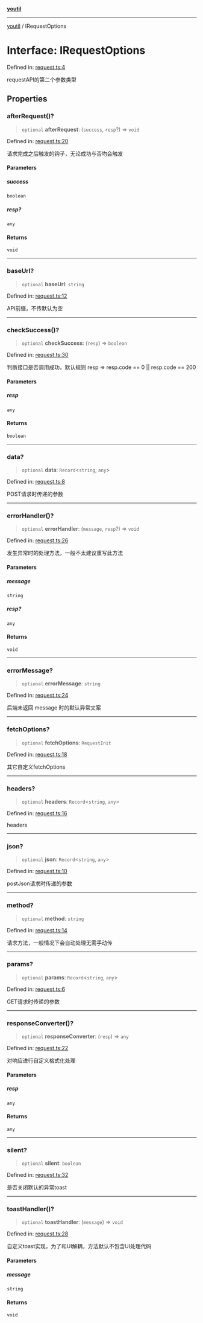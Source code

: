 [**youtil**](../README.md)

***

[youtil](../globals.md) / IRequestOptions

# Interface: IRequestOptions

Defined in: [request.ts:4](https://github.com/sxei/youtil/blob/3146baa9248aadc2248b590938f928a27e5699a2/src/request.ts#L4)

requestAPI的第二个参数类型

## Properties

### afterRequest()?

> `optional` **afterRequest**: (`success`, `resp`?) => `void`

Defined in: [request.ts:20](https://github.com/sxei/youtil/blob/3146baa9248aadc2248b590938f928a27e5699a2/src/request.ts#L20)

请求完成之后触发的钩子，无论成功与否均会触发

#### Parameters

##### success

`boolean`

##### resp?

`any`

#### Returns

`void`

***

### baseUrl?

> `optional` **baseUrl**: `string`

Defined in: [request.ts:12](https://github.com/sxei/youtil/blob/3146baa9248aadc2248b590938f928a27e5699a2/src/request.ts#L12)

API前缀，不传默认为空

***

### checkSuccess()?

> `optional` **checkSuccess**: (`resp`) => `boolean`

Defined in: [request.ts:30](https://github.com/sxei/youtil/blob/3146baa9248aadc2248b590938f928a27e5699a2/src/request.ts#L30)

判断接口是否调用成功，默认规则 resp => resp.code == 0 || resp.code == 200

#### Parameters

##### resp

`any`

#### Returns

`boolean`

***

### data?

> `optional` **data**: `Record`\<`string`, `any`\>

Defined in: [request.ts:8](https://github.com/sxei/youtil/blob/3146baa9248aadc2248b590938f928a27e5699a2/src/request.ts#L8)

POST请求时传递的参数

***

### errorHandler()?

> `optional` **errorHandler**: (`message`, `resp`?) => `void`

Defined in: [request.ts:26](https://github.com/sxei/youtil/blob/3146baa9248aadc2248b590938f928a27e5699a2/src/request.ts#L26)

发生异常时的处理方法，一般不太建议重写此方法

#### Parameters

##### message

`string`

##### resp?

`any`

#### Returns

`void`

***

### errorMessage?

> `optional` **errorMessage**: `string`

Defined in: [request.ts:24](https://github.com/sxei/youtil/blob/3146baa9248aadc2248b590938f928a27e5699a2/src/request.ts#L24)

后端未返回 message 时的默认异常文案

***

### fetchOptions?

> `optional` **fetchOptions**: `RequestInit`

Defined in: [request.ts:18](https://github.com/sxei/youtil/blob/3146baa9248aadc2248b590938f928a27e5699a2/src/request.ts#L18)

其它自定义fetchOptions

***

### headers?

> `optional` **headers**: `Record`\<`string`, `any`\>

Defined in: [request.ts:16](https://github.com/sxei/youtil/blob/3146baa9248aadc2248b590938f928a27e5699a2/src/request.ts#L16)

headers

***

### json?

> `optional` **json**: `Record`\<`string`, `any`\>

Defined in: [request.ts:10](https://github.com/sxei/youtil/blob/3146baa9248aadc2248b590938f928a27e5699a2/src/request.ts#L10)

postJson请求时传递的参数

***

### method?

> `optional` **method**: `string`

Defined in: [request.ts:14](https://github.com/sxei/youtil/blob/3146baa9248aadc2248b590938f928a27e5699a2/src/request.ts#L14)

请求方法，一般情况下会自动处理无需手动传

***

### params?

> `optional` **params**: `Record`\<`string`, `any`\>

Defined in: [request.ts:6](https://github.com/sxei/youtil/blob/3146baa9248aadc2248b590938f928a27e5699a2/src/request.ts#L6)

GET请求时传递的参数

***

### responseConverter()?

> `optional` **responseConverter**: (`resp`) => `any`

Defined in: [request.ts:22](https://github.com/sxei/youtil/blob/3146baa9248aadc2248b590938f928a27e5699a2/src/request.ts#L22)

对响应进行自定义格式化处理

#### Parameters

##### resp

`any`

#### Returns

`any`

***

### silent?

> `optional` **silent**: `boolean`

Defined in: [request.ts:32](https://github.com/sxei/youtil/blob/3146baa9248aadc2248b590938f928a27e5699a2/src/request.ts#L32)

是否关闭默认的异常toast

***

### toastHandler()?

> `optional` **toastHandler**: (`message`) => `void`

Defined in: [request.ts:28](https://github.com/sxei/youtil/blob/3146baa9248aadc2248b590938f928a27e5699a2/src/request.ts#L28)

自定义toast实现，为了和UI解耦，方法默认不包含UI处理代码

#### Parameters

##### message

`string`

#### Returns

`void`
